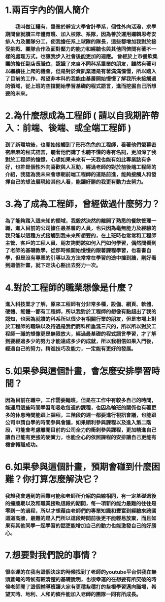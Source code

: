 <html>
  <head>
    <meta charset="utf-8">
  </head>
  <body>
    <h1>1.兩百字內的個人簡介</h1>
    <h3>　　我叫做江糧有，畢業於靜宜大學會計學系，個性外向活潑，求學期間曾就讀三年體育班、加入校隊、系隊，因為善於運用邏輯思考安排人力及團隊分工，使我擔任系上球隊的隊長，這些都增加我對於接受挑戰、團隊合作及面對壓力的能力和經驗也與其他同儕間有著不一樣的處理方式，也讓我步入社會後能更加的適應。
曾經於上市餐飲集團的擔任副店長職位，認識了來自不同科系畢業的朋友，雖然有著可以繼續往上爬的機會，但是對於資訊業還是有著滿滿憧憬，所以踏入了目前的工作，希望非本科的我能由基層開始慢慢了解我所未接觸過的領域，從上班的空擋開始學習基礎的程式語言，進而挖掘自己所想要的未來。</h3>
     <h1>2.為什麼想成為工程師 ( 請以自我期許帶入：前端、後端、或全端工程師 )</h1>
    <h3>到了新環境後，也開始接觸到了形形色色的工程師，看著他們螢幕密密麻麻的程式語言，聽著他們講了也聽不懂的專有名詞，更加深了我對於工程師的憧憬，心想如果未來有一天我也能有如此專業該有多好，也許是個性外向喜歡與人互動，經過老師的對於前後端工程師的介紹，我認為我未來會想朝前端工程師的道路前進，能夠接觸人和發揮自己的想法展現給其他人看，能讓好勝的我更有動力去努力。</h3>
    <h1>3.為了成為工程師，曾經做過什麼努力？</h1>
    <h3>為了能夠踏入這未知的領域，我毅然決然的離開了熟悉的餐飲管理一職，進入目前的公司擔任最基層的人員，也只因為毫無能力及經驗的我只能以這種方式接觸到我未來所想要的，在上班時也常常和工程師主管、客戶的工程人員、朋友詢問該如何入門如何學習，偶然間看到了老師的基礎教學，從那時候開始慢慢的跟著課程學習，也看書自學，但是沒有專業的引導以及方法常常在學習的途中撞到牆，剛好看到這個計畫，就下定決心豁出去努力一次。</h3>
    <h1>4.對於工程師的職業想像是什麼？</h1>
    <h3>進入科技業才了解，原來工程師有分非常多種，設備、網頁、軟體、硬體、韌體···都有工程師，所以我對於工程師的想像有點超出了我的認知，也因為就讀的科系所以很少有相關行業的朋友，但是市場上對於工程師的職缺以及待遇是我們商科所垂涎三尺的，所以所以對於工程師一職的想像更是無限放大，經過最基礎的程式語言學習，才了解到要經過多少的努力才能達成多少的成就，所以我相信如果入門後，經過自己的努力，精進技巧及能力，一定能有更好的發展。</h3>
    <h1>5.如果參與這個計畫，會怎麼安排學習時間？</h1>
    <h3>因為目前在職中，工作需要輪班，但是在工作中有較多自己的時間，能運用這些時間學習和吸收每週的課程，也因為輪班的關係也有著更多的休息時間能跟上課程，三階段的週一都要進行視訊會議，也能跟公司申請自學的時間參與會議，如果順利參與課程以及進入第二階段，可能會考慮離開目前的公司全力的衝刺參與課程，更加精進自己讓自己能有更強的硬實力，也能全心的依照課程的安排讓自己更能有機會轉職成功。</h3>
     <h1>6.如果參與這個計畫，預期會碰到什麼困難？你打算怎麼解決它？</h1>
    <h3>我想我會遇到的困難可能和老師所介紹的曲線相同，有一定基礎過後的撞牆期以及和職業接軌這段的期間，每一項新的能力最難的往往是零到一的過程，所以才想藉由老師們的專業知識和豐富到經驗來跨國這道高牆，最難的是入門所以這段時間前後更不能輕易放棄，而且如果有其他同學一起學習的話更能增加自己的動力也能激發自己的好勝心。</h3>
     <h1>7.想要對我們說的事情？</h1>
    <h3>很幸運的在我有這個決定的時候找到了老師的youtube平台供我在無頭蒼蠅的時候有較清楚的基礎說明，也很幸運的在想要有所突破的時候老師開了這個輔導班讓大家有更穩紮穩打的紮根學習邁向職場，希望天時、地利、人和的條件能加入老師的團隊一同有所成長。</h3>
  </body>
</html>
